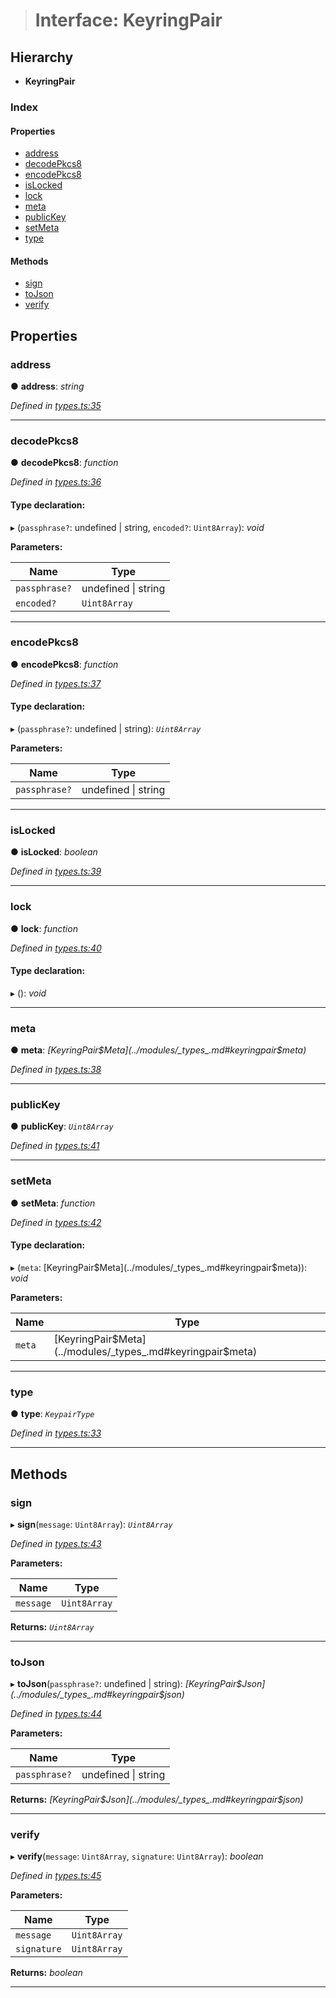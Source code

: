 > # Interface: KeyringPair

## Hierarchy

* **KeyringPair**

### Index

#### Properties

* [address](_types_.keyringpair.md#address)
* [decodePkcs8](_types_.keyringpair.md#decodepkcs8)
* [encodePkcs8](_types_.keyringpair.md#encodepkcs8)
* [isLocked](_types_.keyringpair.md#islocked)
* [lock](_types_.keyringpair.md#lock)
* [meta](_types_.keyringpair.md#meta)
* [publicKey](_types_.keyringpair.md#publickey)
* [setMeta](_types_.keyringpair.md#setmeta)
* [type](_types_.keyringpair.md#type)

#### Methods

* [sign](_types_.keyringpair.md#sign)
* [toJson](_types_.keyringpair.md#tojson)
* [verify](_types_.keyringpair.md#verify)

## Properties

###  address

● **address**: *string*

*Defined in [types.ts:35](https://github.com/polkadot-js/common/blob/0021731/packages/keyring/src/types.ts#L35)*

___

###  decodePkcs8

● **decodePkcs8**: *function*

*Defined in [types.ts:36](https://github.com/polkadot-js/common/blob/0021731/packages/keyring/src/types.ts#L36)*

#### Type declaration:

▸ (`passphrase?`: undefined | string, `encoded?`: `Uint8Array`): *void*

**Parameters:**

Name | Type |
------ | ------ |
`passphrase?` | undefined \| string |
`encoded?` | `Uint8Array` |

___

###  encodePkcs8

● **encodePkcs8**: *function*

*Defined in [types.ts:37](https://github.com/polkadot-js/common/blob/0021731/packages/keyring/src/types.ts#L37)*

#### Type declaration:

▸ (`passphrase?`: undefined | string): *`Uint8Array`*

**Parameters:**

Name | Type |
------ | ------ |
`passphrase?` | undefined \| string |

___

###  isLocked

● **isLocked**: *boolean*

*Defined in [types.ts:39](https://github.com/polkadot-js/common/blob/0021731/packages/keyring/src/types.ts#L39)*

___

###  lock

● **lock**: *function*

*Defined in [types.ts:40](https://github.com/polkadot-js/common/blob/0021731/packages/keyring/src/types.ts#L40)*

#### Type declaration:

▸ (): *void*

___

###  meta

● **meta**: *[KeyringPair$Meta](../modules/_types_.md#keyringpair$meta)*

*Defined in [types.ts:38](https://github.com/polkadot-js/common/blob/0021731/packages/keyring/src/types.ts#L38)*

___

###  publicKey

● **publicKey**: *`Uint8Array`*

*Defined in [types.ts:41](https://github.com/polkadot-js/common/blob/0021731/packages/keyring/src/types.ts#L41)*

___

###  setMeta

● **setMeta**: *function*

*Defined in [types.ts:42](https://github.com/polkadot-js/common/blob/0021731/packages/keyring/src/types.ts#L42)*

#### Type declaration:

▸ (`meta`: [KeyringPair$Meta](../modules/_types_.md#keyringpair$meta)): *void*

**Parameters:**

Name | Type |
------ | ------ |
`meta` | [KeyringPair$Meta](../modules/_types_.md#keyringpair$meta) |

___

###  type

● **type**: *`KeypairType`*

*Defined in [types.ts:33](https://github.com/polkadot-js/common/blob/0021731/packages/keyring/src/types.ts#L33)*

___

## Methods

###  sign

▸ **sign**(`message`: `Uint8Array`): *`Uint8Array`*

*Defined in [types.ts:43](https://github.com/polkadot-js/common/blob/0021731/packages/keyring/src/types.ts#L43)*

**Parameters:**

Name | Type |
------ | ------ |
`message` | `Uint8Array` |

**Returns:** *`Uint8Array`*

___

###  toJson

▸ **toJson**(`passphrase?`: undefined | string): *[KeyringPair$Json](../modules/_types_.md#keyringpair$json)*

*Defined in [types.ts:44](https://github.com/polkadot-js/common/blob/0021731/packages/keyring/src/types.ts#L44)*

**Parameters:**

Name | Type |
------ | ------ |
`passphrase?` | undefined \| string |

**Returns:** *[KeyringPair$Json](../modules/_types_.md#keyringpair$json)*

___

###  verify

▸ **verify**(`message`: `Uint8Array`, `signature`: `Uint8Array`): *boolean*

*Defined in [types.ts:45](https://github.com/polkadot-js/common/blob/0021731/packages/keyring/src/types.ts#L45)*

**Parameters:**

Name | Type |
------ | ------ |
`message` | `Uint8Array` |
`signature` | `Uint8Array` |

**Returns:** *boolean*

___